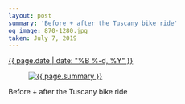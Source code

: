 ```yaml
---
layout: post
summary: 'Before + after the Tuscany bike ride'
og_image: 870-1280.jpg
taken: July 7, 2019
---
```


<div class="post">
 <time>
  <a href="/870">
   {{ page.date | date: "%B %-d, %Y" }}
  </a>
 </time>
 <a href="/870">
  <figure data-taken="7/7/2019">
   <img alt="{{ page.summary }}" sizes="(min-width: 700px) 50vw, calc(100vw - 2rem)" src="{{ site.assets_url }}/870-640.jpg" srcset="{{ site.assets_url }}/870-320.jpg 320w, {{ site.assets_url }}/870-640.jpg 640w, {{ site.assets_url }}/870-960.jpg 960w, {{ site.assets_url }}/870-1280.jpg 1280w"/>
  </figure>
 </a>
 <span>
  Before + after the Tuscany bike ride
 </span>
</div>
